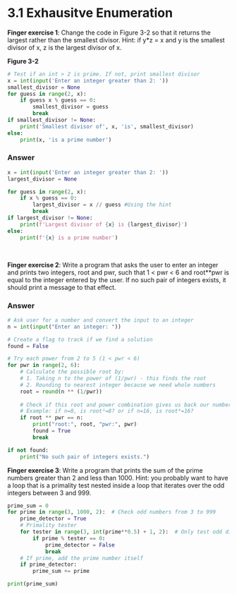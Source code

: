 # 3.1   Exhausitve Enumeration
**Finger exercise 1**: Change the code in Figure 3-2 so that it returns the largest rather than the smallest divisor. Hint: if y*z = x and y is the smallest divisor of x, z is the largest divisor of x.

**Figure 3-2**
```python
# Test if an int > 2 is prime. If not, print smallest divisor
x = int(input('Enter an integer greater than 2: '))
smallest_divisor = None
for guess in range(2, x):
    if guess x % guess == 0:
        smallest_divisor = guess
        break
if smallest_divisor != None:
    print('Smallest divisor of', x, 'is', smallest_divisor)
else:
    print(x, 'is a prime number')
```

### Answer
```python
x = int(input('Enter an integer greater than 2: '))
largest_divisor = None

for guess in range(2, x):
    if x % guess == 0:
        largest_divisor = x // guess #Using the hint
        break
if largest_divisor != None:
    print(f'Largest divisor of {x} is {largest_divisor}')
else:
    print(f'{x} is a prime number')
```
<br>

**Finger exercise 2**: Write a program that asks the user to enter an integer and prints two integers, root and pwr, such that 1 < pwr < 6 and root**pwr is equal to the integer entered by the user. If no such pair of integers exists, it should print a message to that effect.

### Answer
```python
# Ask user for a number and convert the input to an integer
n = int(input("Enter an integer: "))

# Create a flag to track if we find a solution
found = False

# Try each power from 2 to 5 (1 < pwr < 6)
for pwr in range(2, 6):  
    # Calculate the possible root by:
    # 1. Taking n to the power of (1/pwr) - this finds the root
    # 2. Rounding to nearest integer because we need whole numbers
    root = round(n ** (1/pwr))
    
    # Check if this root and power combination gives us back our number
    # Example: if n=8, is root³=8? or if n=16, is root⁴=16?
    if root ** pwr == n:
        print("root:", root, "pwr:", pwr)
        found = True
        break

if not found:
    print("No such pair of integers exists.")
```

**Finger exercise 3**: Write a program that prints the sum of the prime numbers greater than 2 and less than 1000. Hint: you probably want to have a loop that is a primality test nested inside a loop that iterates over the odd integers between 3 and 999.

```python
prime_sum = 0
for prime in range(3, 1000, 2):  # Check odd numbers from 3 to 999
    prime_detector = True
    # Primality tester
    for tester in range(3, int(prime**0.5) + 1, 2):  # Only test odd divisors
        if prime % tester == 0:
            prime_detector = False
            break
    # If prime, add the prime number itself
    if prime_detector:  
        prime_sum += prime

print(prime_sum)
```

